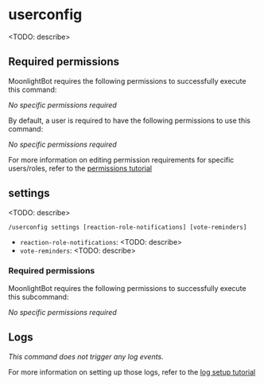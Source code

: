 # userconfig

<TODO: describe>

## Required permissions

MoonlightBot requires the following permissions to successfully execute this command:

*No specific permissions required*

By default, a user is required to have the following permissions to use this command:

*No specific permissions required*

For more information on editing permission requirements for specific users/roles, refer to the [permissions tutorial](<linkToPermissionsTutorial>)

## settings

<TODO: describe>

```text
/userconfig settings [reaction-role-notifications] [vote-reminders]
```

* `reaction-role-notifications`: <TODO: describe>
* `vote-reminders`: <TODO: describe>

### Required permissions

MoonlightBot requires the following permissions to successfully execute this subcommand:

*No specific permissions required*

## Logs

*This command does not trigger any log events.*

For more information on setting up those logs, refer to the [log setup tutorial](<linkToLogTutorial>)